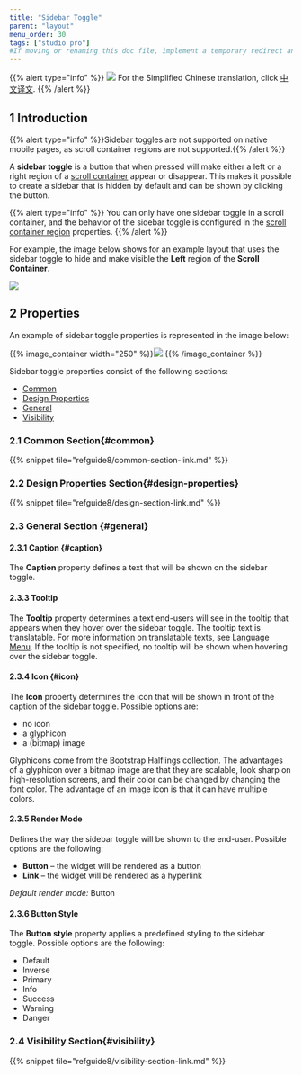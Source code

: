 ```yaml
---
title: "Sidebar Toggle"
parent: "layout"
menu_order: 30
tags: ["studio pro"]
#If moving or renaming this doc file, implement a temporary redirect and let the respective team know they should update the URL in the product. See Mapping to Products for more details.
---
```


{{% alert type="info" %}}
<img src="attachments/chinese-translation/china.png" style="display: inline-block; margin: 0" /> For the Simplified Chinese translation, click [中文译文](https://cdn.mendix.tencent-cloud.com/documentation/refguide8/sidebar-toggle-button.pdf).
{{% /alert %}}

## 1 Introduction

{{% alert type="info" %}}Sidebar toggles are not supported on native mobile pages, as scroll container regions are not supported.{{% /alert %}}

A **sidebar toggle** is a button that when pressed will make either a left or a right region of a [scroll container](scroll-container) appear or disappear. This makes it possible to create a sidebar that is hidden by default and can be shown by clicking the button.

{{% alert type="info" %}}
You can only have one sidebar toggle in a scroll container, and the behavior of the sidebar toggle is configured in the [scroll container region](scroll-container#region) properties.
{{% /alert %}}

For example, the image below shows for an example layout that uses the sidebar toggle to hide and make visible the **Left** region of the **Scroll Container**. 

![](attachments/layout/sidebar-toggle-button.png)

## 2 Properties

An example of sidebar toggle properties is represented in the image below:

{{% image_container width="250" %}}![](attachments/layout/sidebar-toggle-properties.png)
{{% /image_container %}}

Sidebar toggle properties consist of the following sections:

* [Common](#common)
* [Design Properties](#design-properties)
* [General](#general)
* [Visibility](#visibility)

### 2.1 Common Section{#common}

{{% snippet file="refguide8/common-section-link.md" %}}

### 2.2 Design Properties Section{#design-properties}

{{% snippet file="refguide8/design-section-link.md" %}}

### 2.3 General Section {#general}

#### 2.3.1 Caption {#caption}

The **Caption** property defines a text that will be shown on the sidebar toggle.

#### 2.3.3 Tooltip

The **Tooltip** property determines a text end-users will see in the tooltip that appears when they hover over the sidebar toggle. The tooltip text is translatable. For more information on translatable texts, see [Language Menu](translatable-texts). If the tooltip is not specified, no tooltip will be shown when hovering over the sidebar toggle.

#### 2.3.4 Icon {#icon}

The **Icon** property determines the icon that will be shown in front of the caption of the sidebar toggle. Possible options are: 

* no icon
* a glyphicon 
* a (bitmap) image

Glyphicons come from the Bootstrap Halflings collection. The advantages of a glyphicon over a bitmap image are that they are scalable, look sharp on high-resolution screens, and their color can be changed by changing the font color. The advantage of an image icon is that it can have multiple colors.

#### 2.3.5 Render Mode

Defines the way the sidebar toggle will be shown to the end-user. Possible options are the following:

* **Button** – the widget will be rendered as a button
* **Link** – the widget will be rendered as a hyperlink

*Default render mode:* Button

#### 2.3.6 Button Style

The **Button style** property applies a predefined styling to the sidebar toggle. Possible options are the following:

* Default
* Inverse
* Primary
* Info
* Success
* Warning
* Danger

### 2.4 Visibility Section{#visibility}

{{% snippet file="refguide8/visibility-section-link.md" %}}
